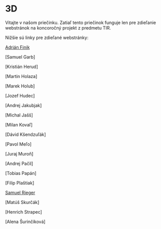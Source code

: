 # 3D
Vitajte v našom priečinku. Zatiaľ tento priečinok funguje len pre zdieľanie webstránok na koncoročný projekt z predmetu TIR.

Nižšie sú linky pre zdieľané webstránky:

[Adrián Finik](https://oazazdravia.vercel.app/)

[Samuel Garb]

[Kristián Herud]

[Martin Holaza]

[Marek Holub]

[Jozef Hudec]

[Andrej Jakubjak]

[Michal Jašš]

[Milan Kovaľ]

[Dávid Kšendzuľák]

[Pavol Meľo]

[Juraj Muroň]

[Andrej Pačil]

[Tobias Papán]

[Filip Plaštiak]

[Samuel Rieger](https://tretiad.github.io/rieger)

[Matúš Skurčák]

[Henrich Strapec]

[Alena Šurinčíková]
